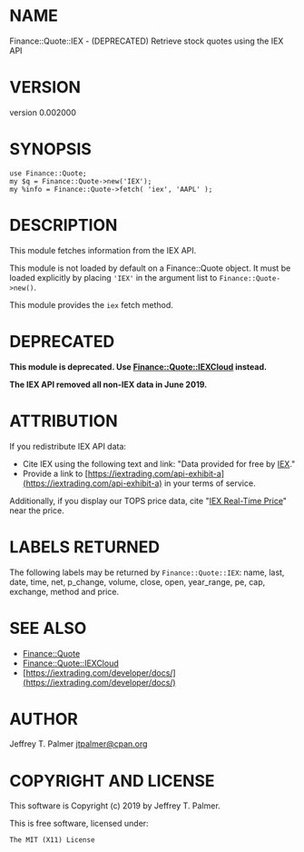# NAME

Finance::Quote::IEX - (DEPRECATED) Retrieve stock quotes using the IEX API

# VERSION

version 0.002000

# SYNOPSIS

    use Finance::Quote;
    my $q = Finance::Quote->new('IEX');
    my %info = Finance::Quote->fetch( 'iex', 'AAPL' );

# DESCRIPTION

This module fetches information from the IEX API.

This module is not loaded by default on a Finance::Quote object. It
must be loaded explicitly by placing `'IEX'` in the argument list to
`Finance::Quote->new()`.

This module provides the `iex` fetch method.

# DEPRECATED

**This module is deprecated. Use [Finance::Quote::IEXCloud](https://metacpan.org/pod/Finance::Quote::IEXCloud) instead.**

**The IEX API removed all non-IEX data in June 2019.**

# ATTRIBUTION

If you redistribute IEX API data:

- Cite IEX using the following text and link: "Data provided for free by
[IEX](https://iextrading.com/developer)."
- Provide a link to [https://iextrading.com/api-exhibit-a](https://iextrading.com/api-exhibit-a) in your terms of
service.

Additionally, if you display our TOPS price data, cite
"[IEX Real-Time Price](https://iextrading.com/developer)" near the price.

# LABELS RETURNED

The following labels may be returned by `Finance::Quote::IEX`: name, last, date,
time, net, p\_change, volume, close, open, year\_range, pe, cap, exchange, method
and price.

# SEE ALSO

- [Finance::Quote](https://metacpan.org/pod/Finance::Quote)
- [Finance::Quote::IEXCloud](https://metacpan.org/pod/Finance::Quote::IEXCloud)
- [https://iextrading.com/developer/docs/](https://iextrading.com/developer/docs/)

# AUTHOR

Jeffrey T. Palmer <jtpalmer@cpan.org>

# COPYRIGHT AND LICENSE

This software is Copyright (c) 2019 by Jeffrey T. Palmer.

This is free software, licensed under:

    The MIT (X11) License
